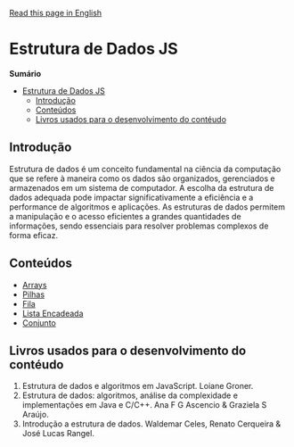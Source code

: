 [Read this page in English](./README-en.md)

# Estrutura de Dados JS

**Sumário**

- [Estrutura de Dados JS](#estrutura-de-dados-js)
  - [Introdução](#introdução)
  - [Conteúdos](#conteúdos)
  - [Livros usados para o desenvolvimento do contéudo](#livros-usados-para-o-desenvolvimento-do-contéudo)

## Introdução

Estrutura de dados é um conceito fundamental na ciência da computação que se refere à maneira como os dados são organizados, gerenciados e armazenados em um sistema de computador. A escolha da estrutura de dados adequada pode impactar significativamente a eficiência e a performance de algoritmos e aplicações. As estruturas de dados permitem a manipulação e o acesso eficientes a grandes quantidades de informações, sendo essenciais para resolver problemas complexos de forma eficaz.

## Conteúdos

- [Arrays](./1-Arrays/)
- [Pilhas](./2-Stack/)
- [Fila](./3-Queue/)
- [Lista Encadeada](./4-Linked_List/)
- [Conjunto](./5-Set/)

## Livros usados para o desenvolvimento do contéudo

1. Estrutura de dados e algoritmos em JavaScript. Loiane Groner.
2. Estrutura de dados: algoritmos, análise da complexidade e implementações em Java e C/C++. Ana F G Ascencio & Graziela S Araújo.
3. Introdução a estrutura de dados. Waldemar Celes, Renato Cerqueira & José Lucas Rangel.
